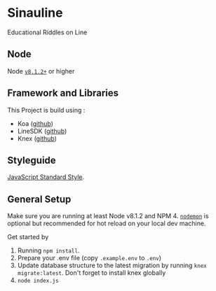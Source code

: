 # Sinauline
Educational Riddles on Line

## Node
Node [`v8.1.2+`][2] or higher

## Framework and Libraries
This Project is build using :
- Koa ([github][1])
- LineSDK ([github][4])
- Knex ([github][6])

## Styleguide
[JavaScript Standard Style][5].

## General Setup

Make sure you are running at least Node v8.1.2 and NPM 4. [`nodemon`][3] is optional but recommended for hot reload on your local dev machine.

Get started by 
1. Running `npm install`.
2. Prepare your .env file (copy `.example.env` to `.env`)
3. Update database structure to the latest migration by running `knex migrate:latest`. Don't forget to install knex globally
4. `node index.js`

[1]: https://github.com/koajs
[2]: https://nodejs.org/en/
[3]: https://nodemon.io/
[4]: https://github.com/line/line-bot-sdk-nodejs
[5]: http://standardjs.com
[6]: http://knexjs.org/